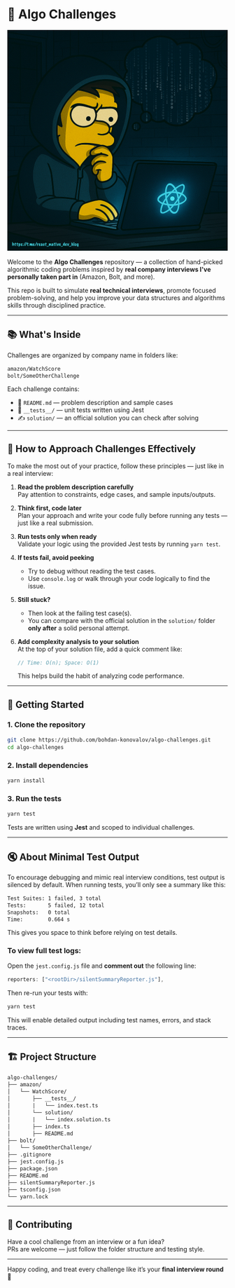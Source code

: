 # 🧠 Algo Challenges

![Banner](./banner.jpg)

Welcome to the **Algo Challenges** repository — a collection of hand-picked algorithmic coding problems inspired by **real company interviews I've personally taken part in** (Amazon, Bolt, and more).

This repo is built to simulate **real technical interviews**, promote focused problem-solving, and help you improve your data structures and algorithms skills through disciplined practice.

---

## 📚 What's Inside

Challenges are organized by company name in folders like:

```
amazon/WatchScore
bolt/SomeOtherChallenge
```

Each challenge contains:

- 📄 `README.md` — problem description and sample cases
- 🧪 `__tests__/` — unit tests written using Jest
- ✍️ `solution/` — an official solution you can check after solving

---

## 🎯 How to Approach Challenges Effectively

To make the most out of your practice, follow these principles — just like in a real interview:

1. **Read the problem description carefully**  
   Pay attention to constraints, edge cases, and sample inputs/outputs.

2. **Think first, code later**  
   Plan your approach and write your code fully before running any tests — just like a real submission.

3. **Run tests only when ready**  
   Validate your logic using the provided Jest tests by running `yarn test`.

4. **If tests fail, avoid peeking**

   - Try to debug without reading the test cases.
   - Use `console.log` or walk through your code logically to find the issue.

5. **Still stuck?**

   - Then look at the failing test case(s).
   - You can compare with the official solution in the `solution/` folder **only after** a solid personal attempt.

6. **Add complexity analysis to your solution**  
   At the top of your solution file, add a quick comment like:

   ```ts
   // Time: O(n); Space: O(1)
   ```

   This helps build the habit of analyzing code performance.

---

## 🚀 Getting Started

### 1. Clone the repository

```bash
git clone https://github.com/bohdan-konovalov/algo-challenges.git
cd algo-challenges
```

### 2. Install dependencies

```bash
yarn install
```

### 3. Run the tests

```bash
yarn test
```

Tests are written using **Jest** and scoped to individual challenges.

---

## 🔇 About Minimal Test Output

To encourage debugging and mimic real interview conditions, test output is silenced by default. When running tests, you’ll only see a summary like this:

```
Test Suites: 1 failed, 3 total
Tests:       5 failed, 12 total
Snapshots:   0 total
Time:        0.664 s
```

This gives you space to think before relying on test details.

### To view full test logs:

Open the `jest.config.js` file and **comment out** the following line:

```js
reporters: ["<rootDir>/silentSummaryReporter.js"],
```

Then re-run your tests with:

```bash
yarn test
```

This will enable detailed output including test names, errors, and stack traces.

---

## 🏗 Project Structure

```
algo-challenges/
├── amazon/
│   └── WatchScore/
│       ├── __tests__/
│       |   └── index.test.ts
│       └── solution/
│       |   └── index.solution.ts
│       ├── index.ts
│       ├── README.md
├── bolt/
│   └── SomeOtherChallenge/
├── .gitignore
├── jest.config.js
├── package.json
├── README.md
├── silentSummaryReporter.js
├── tsconfig.json
└── yarn.lock
```

---

## 🤝 Contributing

Have a cool challenge from an interview or a fun idea?  
PRs are welcome — just follow the folder structure and testing style.

---

Happy coding, and treat every challenge like it’s your **final interview round** 💪

